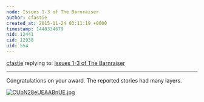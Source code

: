 ```yaml
---
node: Issues 1-3 of The Barnraiser
author: cfastie
created_at: 2015-11-24 03:11:19 +0000
timestamp: 1448334679
nid: 12441
cid: 12938
uid: 554
---
```




[cfastie](../profile/cfastie) replying to: [Issues 1-3 of The Barnraiser](../notes/warren/11-23-2015/issues-1-3-of-the-barnraiser)

----
Congratulations on your award. The reported stories had many layers. 

[![CUbN28eUEAABnUE.jpg](//i.publiclab.org/system/images/photos/000/013/015/large/CUbN28eUEAABnUE.jpg)](//i.publiclab.org/system/images/photos/000/013/015/original/CUbN28eUEAABnUE.jpg)

